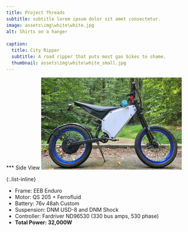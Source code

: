 ```yaml
---
title: Project Threads
subtitle: subtitle lorem ipsum dolor sit amet consectetur.
image: assets\img\white\white.jpg
alt: Shirts on a hanger

caption:
  title: City Ripper
  subtitle: A road ripper that puts most gas bikes to shame. 
  thumbnail: assets\img\white\white_small.jpg
---
```

*** Side View
<img src="assets\img\white\white_small.jpg" alt="My Image" width="75%" />

{:.list-inline}

- Frame: EEB Enduro
- Motor: QS 205 + Ferrofluid
- Battery: 76v 48ah Custom
- Suspension: DNM USD-8 and DNM Shock
- Controller: Fardriver ND96530 (330 bus amps, 530 phase)
- **Total Power: 32,000W**